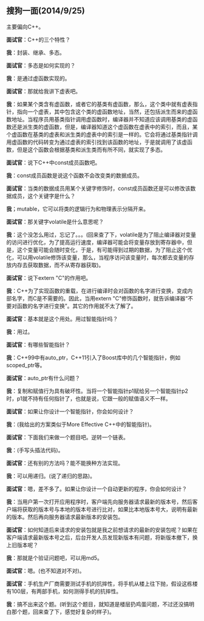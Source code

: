 ## 搜狗一面(2014/9/25)

主要偏向C++。

**面试官**：C++的三个特性？

**我**：封装、继承、多态。

**面试官**：多态是如何实现的？

**我**：是通过虚函数实现的。

**面试官**：那就给我讲下虚表吧。

**我**：如果某个类含有虚函数，或者它的基类有虚函数，那么，这个类中就有虚表指针，指向一个虚表，其中包含这个类的虚函数地址，当然，还包括派生而来的虚函数地址。当程序员用基类指针调用虚函数时，编译器并不知道应该调用基类的虚函数还是派生类的虚函数，但是，编译器知道这个虚函数在虚表中的索引，而且，某个虚函数在基类的虚表和派生类的虚表中的索引是一样的。它会将通过基类指针调用虚函数的代码转变为通过虚表的索引找到该函数的地址，于是就调用了该虚函数，但是这个函数会根据基类和派生类而有所不同，就实现了多态。

**面试官**：说下C++中const成员函数吧。

**我**：const成员函数是说这个函数不会改变类的数据成员。

**面试官**：当类的数据成员用某个关键字修饰时，const成员函数还是可以修改该数据成员，这个关键字是什么？

**我**；mutable，它可以将类的逻辑行为和物理表示分隔开来。

**面试官**：那关键字volatile是什么意思呢？

**我**：这个没怎么用过，忘记了。。。(回来查了下，volatile是为了阻止编译器对变量的访问进行优化，为了提高运行速度，编译器可能会将变量存放到寄存器中，但是，这个变量可能会随时变化，于是，有可能得到过期的数据，为了阻止这个优化，可以用volatile修饰该变量，那么，当程序访问该变量时，每次都去变量的存放内存去获取数据，而不从寄存器获取)。

**面试官**：说下extern "C"的作用吧。

**我**：C++为了实现函数的重载，在进行编译时会对函数的名字进行变换，变成内部名字，而C是不需要的。因此，当用extern "C"修饰函数时，就告诉编译器“不要对函数的名字进行变换”。其它的作用就不太了解了。

**面试官**：基本就是这个用处。用过智能指针吗？

**我**：用过。

**面试官**：有哪些智能指针？

**我**：C++99中有auto_ptr，C++11引入了Boost库中的几个智能指针，例如scoped_ptr等。

**面试官**：auto_ptr有什么问题？

**我**：复制和赋值行为具有破坏性。当将一个智能指针p1赋给另一个智能指针p2时，p1就不持有任何指针了，也就是说，它跟一般的赋值语义不一样。

**面试官**：如果让你设计一个智能指针，你会如何设计？

**我**：(我给出的方案类似于More Effective C++中的智能指针)。

**面试官**：下面我们来做一个题目吧。逆转一个链表。

**我**：(手写头插法代码)。

**面试官**：还有别的方法吗？能不能换种方法实现。

**我**：可以用递归。(说了递归的思路)。

**面试官**：嗯，差不多了。如果让你设计一个自动更新的程序，你会如何设计？

**我**：当用户第一次打开应用程序时，客户端先向服务器请求最新的版本号，然后客户端将获取的版本号与本地的版本号进行比对，如果比本地版本号大，说明有最新的版本。然后再向服务器请求最新版本的安装包。

**面试官**：如何知道后来请求的安装包就是我之前想请求的最新的安装包呢？如果在客户端请求最新版本号之后，后台开发人员发现新版本有问题，将新版本撤下，换上旧版本呢？

**我**：那就是个验证问题吧，可以用md5。

**面试官**：嗯。(也不知道对不对)。

**面试官**：手机生产厂商需要测试手机的抗摔性，将手机从楼上往下抛，假设这栋楼有100层，有两部手机，如何测得手机的抗摔性。

**我**：搞不出来这个题。(听到这个题目，就知道是楼层扔鸡蛋问题，不过还没搞明白那个题，回来查了下，感觉好复杂的样子)。